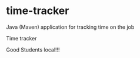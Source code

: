 # time-tracker
Java (Maven) application for tracking time on the job

Time tracker

Good Students local!!!
